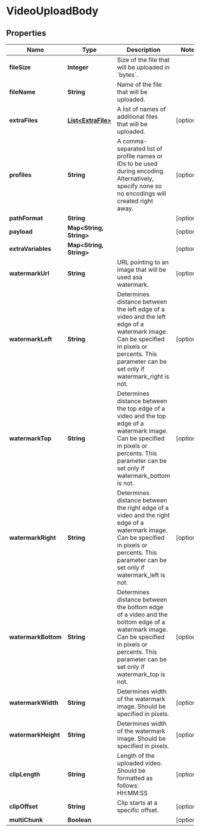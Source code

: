 
# VideoUploadBody

## Properties
Name | Type | Description | Notes
------------ | ------------- | ------------- | -------------
**fileSize** | **Integer** | Size of the file that will be uploaded in &#x60;bytes&#x60;. | 
**fileName** | **String** | Name of the file that will be uploaded. | 
**extraFiles** | [**List&lt;ExtraFile&gt;**](ExtraFile.md) | A list of names of additional files that will be uploaded. |  [optional]
**profiles** | **String** | A comma-separated list of profile names or IDs to be used during encoding. Alternatively, specify none so no encodings will created right away. |  [optional]
**pathFormat** | **String** |  |  [optional]
**payload** | **Map&lt;String, String&gt;** |  |  [optional]
**extraVariables** | **Map&lt;String, String&gt;** |  |  [optional]
**watermarkUrl** | **String** | URL pointing to an image that will be used asa watermark. |  [optional]
**watermarkLeft** | **String** | Determines distance between the left edge of a video and the left edge of a watermark image. Can be specified in pixels or percents. This parameter can be set only if watermark_right is not. |  [optional]
**watermarkTop** | **String** | Determines distance between the top edge of a video and the top edge of a watermark image. Can be specified in pixels or percents. This parameter can be set only if watermark_bottom is not. |  [optional]
**watermarkRight** | **String** | Determines distance between the right edge of a video and the right edge of a watermark image. Can be specified in pixels or percents. This parameter can be set only if watermark_left is not. |  [optional]
**watermarkBottom** | **String** | Determines distance between the bottom edge of a video and the bottom edge of a watermark image. Can be specified in pixels or percents. This parameter can be set only if watermark_top is not. |  [optional]
**watermarkWidth** | **String** | Determines width of the watermark image. Should be specified in pixels. |  [optional]
**watermarkHeight** | **String** | Determines width of the watermark image. Should be specified in pixels. |  [optional]
**clipLength** | **String** | Length of the uploaded video. Should be formatted as follows: HH:MM:SS |  [optional]
**clipOffset** | **String** | Clip starts at a specific offset. |  [optional]
**multiChunk** | **Boolean** |  |  [optional]



